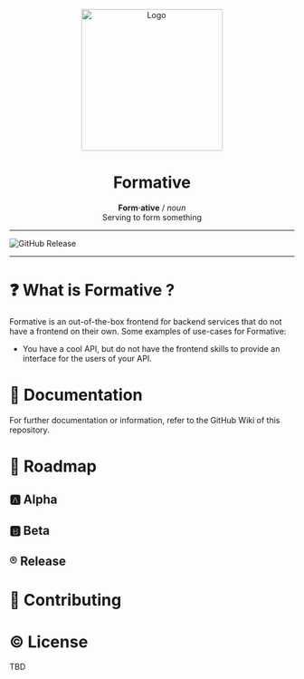 <p align="center">
<img src="https://i.imgur.com/an4hEwO.png" alt="Logo" width="250" height="250"/>
</p>
<h1 align="center">Formative</h1>
<p align="center">
<b>Form·ative</b> / <i>noun</i><br>
Serving to form something
</p>

---
![GitHub Release](https://img.shields.io/github/v/release/JamesFlanders/https%3A%2F%2Fgithub.com%2FJamesFlanders%2Fformative)

---

# :question: What is Formative ?

Formative is an out-of-the-box frontend for backend services that do not have a frontend on their own. Some examples of
use-cases for Formative:

- You have a cool API, but do not have the frontend skills to provide an interface for the users of your API.

# :closed_book: Documentation

For further documentation or information, refer to the GitHub Wiki of this repository.

# :calendar: Roadmap

## :a: Alpha

## :b: Beta

## :registered: Release

# :handshake: Contributing

# :copyright: License

TBD

